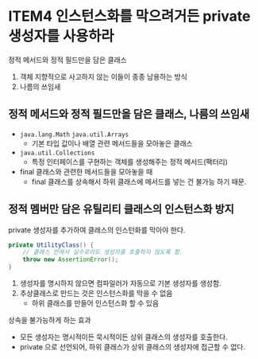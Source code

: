 # ITEM4 인스턴스화를 막으려거든 private 생성자를 사용하라

정적 메서드와 정적 필드만을 담은 클래스
1. 객체 지향적으로 사고하지 않는 이들이 종종 남용하는 방식
1. 나름의 쓰임새

## 정적 메서드와 정적 필드만을 담은 클래스, 나름의 쓰임새
- `java.lang.Math` `java.util.Arrays` 
    - 기본 타입 값이나 배열 관련 메서드들을 모아놓은 클래스    
- `java.util.Collections` 
    - 특정 인터페이스를 구현하는 객체를 생성해주는 정적 메서드(팩터리)
- final 클래스와 관련한 메서드들을 모아놓을 때
    - final 클래스를 상속해서 하위 클래스에 메서드를 넣는 건 불가능 하기 때문.

## 정적 멤버만 담은 유틸리티 클래스의 인스턴스화 방지
private 생성자를 추가하여 클래스의 인스턴화를 막아야 한다.

```java
private UtilityClass() {
    // 클래스 안에서 실수로라도 생성자를 호출하지 않도록 함.
    throw new AssertionError();
}
```

1. 생성자를 명시하지 않으면 컴파일러가 자동으로 기본 생성자를 생성함.
1. 추상클래스로 만드는 것은 인스턴스화를 막을 수 없음
    - 하위 클래스를 만들어 인스턴스화 할 수 있음

상속을 불가능하게 하는 효과
- 모든 생성자는 명시적이든 묵시적이든 상위 클래스의 생성자를 호출한다.
- private 으로 선언되어, 하위 클래스가 상위 클래스의 생성자에 접근할 수 없다.

